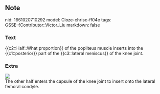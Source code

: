 ## Note
nid: 1661020710292
model: Cloze-chrisc-ff04e
tags: GSSE::!Contributor::Victor_Liu
markdown: false

### Text
{{c2::Half::What proportion}} of the popliteus muscle inserts into the {{c1::posterior}} part of the {{c3::lateral meniscus}} of the knee joint.

### Extra
<img src="paste-a4120c608a9975cca88a9646ea9a3b5891531f54.jpg">
<div>
  The other half enters the capsule of the knee joint to insert
  onto the lateral femoral condyle.
</div>
